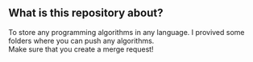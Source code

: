 ## What is this repository about?
To store any programming algorithms in any language. I provived some folders where you can push any algorithms.
<br>
Make sure that you create a merge request!
